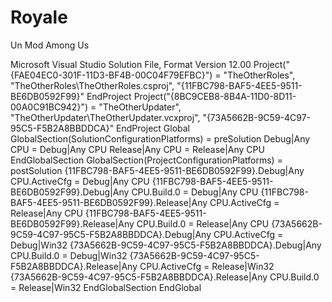 # Royale
Un Mod Among Us

Microsoft Visual Studio Solution File, Format Version 12.00
Project("{FAE04EC0-301F-11D3-BF4B-00C04F79EFBC}") = "TheOtherRoles", "TheOtherRoles\TheOtherRoles.csproj", "{11FBC798-BAF5-4EE5-9511-BE6DB0592F99}"
EndProject
Project("{8BC9CEB8-8B4A-11D0-8D11-00A0C91BC942}") = "TheOtherUpdater", "TheOtherUpdater\TheOtherUpdater.vcxproj", "{73A5662B-9C59-4C97-95C5-F5B2A8BBDDCA}"
EndProject
Global
	GlobalSection(SolutionConfigurationPlatforms) = preSolution
		Debug|Any CPU = Debug|Any CPU
		Release|Any CPU = Release|Any CPU
	EndGlobalSection
	GlobalSection(ProjectConfigurationPlatforms) = postSolution
		{11FBC798-BAF5-4EE5-9511-BE6DB0592F99}.Debug|Any CPU.ActiveCfg = Debug|Any CPU
		{11FBC798-BAF5-4EE5-9511-BE6DB0592F99}.Debug|Any CPU.Build.0 = Debug|Any CPU
		{11FBC798-BAF5-4EE5-9511-BE6DB0592F99}.Release|Any CPU.ActiveCfg = Release|Any CPU
		{11FBC798-BAF5-4EE5-9511-BE6DB0592F99}.Release|Any CPU.Build.0 = Release|Any CPU
		{73A5662B-9C59-4C97-95C5-F5B2A8BBDDCA}.Debug|Any CPU.ActiveCfg = Debug|Win32
		{73A5662B-9C59-4C97-95C5-F5B2A8BBDDCA}.Debug|Any CPU.Build.0 = Debug|Win32
		{73A5662B-9C59-4C97-95C5-F5B2A8BBDDCA}.Release|Any CPU.ActiveCfg = Release|Win32
		{73A5662B-9C59-4C97-95C5-F5B2A8BBDDCA}.Release|Any CPU.Build.0 = Release|Win32
	EndGlobalSection
EndGlobal
